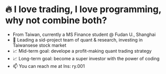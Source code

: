 # 🔥 I love trading, I love programming, why not combine both?
- From Taiwan, currently a MS Finance student @ Fudan U., Shanghai
- 🏀 Leading a sid-project team of quant & research, investing in Taiwansese stock market
- 📈 Mid-term goal: develope a profit-making quant trading strategy
- 📈 Long-term goal: become a super investor with the power of coding
- 📫 You can reach me at Ins: ry.001
